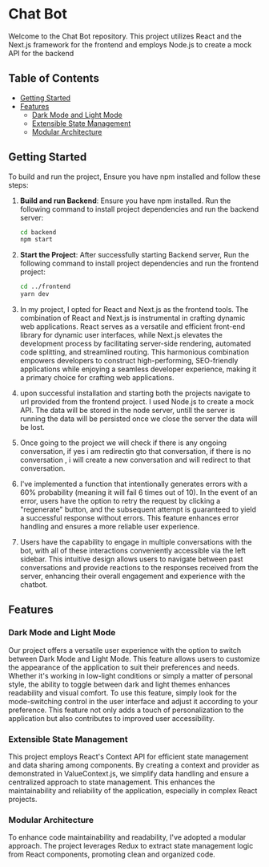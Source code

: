 # Chat Bot

Welcome to the Chat Bot repository. This project utilizes React and the Next.js framework for the frontend and employs Node.js to create a mock API for the backend

## Table of Contents

- [Getting Started](#getting-started)
- [Features](#features)
  - [Dark Mode and Light Mode](#dark-light)
  - [Extensible State Management](#extensible-state-management)
  <!-- - [Responsive Design](#responsive-design) -->
  - [Modular Architecture](#modular-architecture)

## Getting Started

To build and run the project, Ensure you have npm installed and follow these steps:

1. **Build and run Backend**: Ensure you have npm installed. Run the following command to install project dependencies and run the backend server:

   ```bash
   cd backend
   npm start
2. **Start the Project**: After successfully starting Backend server, Run the following command to install project dependencies and run the frontend project:

   ```bash
   cd ../frontend
   yarn dev
4. In my project, I opted for React and Next.js as the frontend tools. The combination of React and Next.js is instrumental in crafting dynamic web applications. React serves as a versatile and efficient front-end library for dynamic user interfaces, while Next.js elevates the development process by facilitating server-side rendering, automated code splitting, and streamlined routing. This harmonious combination empowers developers to construct high-performing, SEO-friendly applications while enjoying a seamless developer experience, making it a primary choice for crafting web applications.
3. upon successful installation and starting both the projects navigate to url provided from the frontend project. I used Node.js to create a mock API. The data will be stored in the node server, untill the server is running the data will be persisted once we close the server the data will be lost.
4. Once going to the project we will check if there is any ongoing conversation, if yes i am redirectin gto that conversation, if there is no conversation , i will create a new conversation and will redirect to that conversation.
5. I've implemented a function that intentionally generates errors with a 60% probability (meaning it will fail 6 times out of 10). In the event of an error, users have the option to retry the request by clicking a "regenerate" button, and the subsequent attempt is guaranteed to yield a successful response without errors. This feature enhances error handling and ensures a more reliable user experience.
6. Users have the capability to engage in multiple conversations with the bot, with all of these interactions conveniently accessible via the left sidebar. This intuitive design allows users to navigate between past conversations and provide reactions to the responses received from the server, enhancing their overall engagement and experience with the chatbot.
## Features

### Dark Mode and Light Mode
Our project offers a versatile user experience with the option to switch between Dark Mode and Light Mode. This feature allows users to customize the appearance of the application to suit their preferences and needs. Whether it's working in low-light conditions or simply a matter of personal style, the ability to toggle between dark and light themes enhances readability and visual comfort. To use this feature, simply look for the mode-switching control in the user interface and adjust it according to your preference. This feature not only adds a touch of personalization to the application but also contributes to improved user accessibility.

### Extensible State Management
This project employs React's Context API for efficient state management and data sharing among components. By creating a context and provider as demonstrated in ValueContext.js, we simplify data handling and ensure a centralized approach to state management. This enhances the maintainability and reliability of the application, especially in complex React projects.

<!-- ### Responsive Design
This project is designed to adapt to various devices and screen sizes. I've used media queries to provide a seamless experience across desktops, tablets, and smartphones. -->

### Modular Architecture
To enhance code maintainability and readability, I've adopted a modular approach. The project leverages Redux to extract state management logic from React components, promoting clean and organized code.
